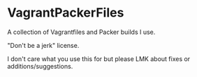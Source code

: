 # VagrantPackerFiles

A collection of Vagrantfiles and Packer builds I use.

"Don't be a jerk" license.

I don't care what you use this for but please LMK about fixes or additions/suggestions.
